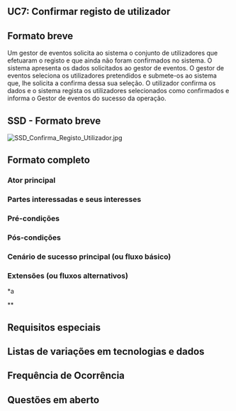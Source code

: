 ## UC7: Confirmar registo de utilizador
## Formato breve
Um gestor de eventos solicita ao sistema o conjunto de utilizadores que efetuaram o registo e que ainda não foram confirmados no sistema. O sistema apresenta os dados solicitados ao gestor de eventos. O gestor de eventos seleciona os utilizadores pretendidos e submete-os ao sistema que, lhe solicita a confirma dessa sua seleção. O utilizador confirma os dados e o sistema regista os utilizadores selecionados como confirmados e informa o Gestor de eventos do sucesso da operação.
## SSD - Formato breve
![SSD_Confirma_Registo_Utilizador.jpg](https://bitbucket.org/repo/RXabA9/images/728009425-SSD_Confirma_Registo_Utilizador.jpg)

## Formato completo

### Ator principal

### Partes interessadas e seus interesses

### Pré-condições

### Pós-condições

### Cenário de sucesso principal (ou fluxo básico)

### Extensões (ou fluxos alternativos)
*a

**

## Requisitos especiais

## Listas de variações em tecnologias e dados

## Frequência de Ocorrência

## Questões em aberto
